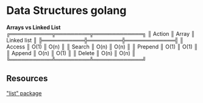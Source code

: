 # Data Structures golang

**Arrays vs Linked List**  
╔═══════════╦═════════╦═════════════╗
║ Action    ║ Array   ║ Linked list ║
╠═══════════╬═════════╬═════════════╣
║ Access    ║ O(1)    ║ O(n)        ║
║ Search    ║ O(n)    ║ O(n)        ║
║ Prepend   ║ O(1)    ║ O(1)        ║
║ Append    ║ O(n)    ║ O(1)        ║
║ Delete    ║ O(n)    ║ O(n)        ║
╚═══════════╩═════════╩═════════════╝

## Resources

["list" package](https://golang.org/pkg/container/list/)